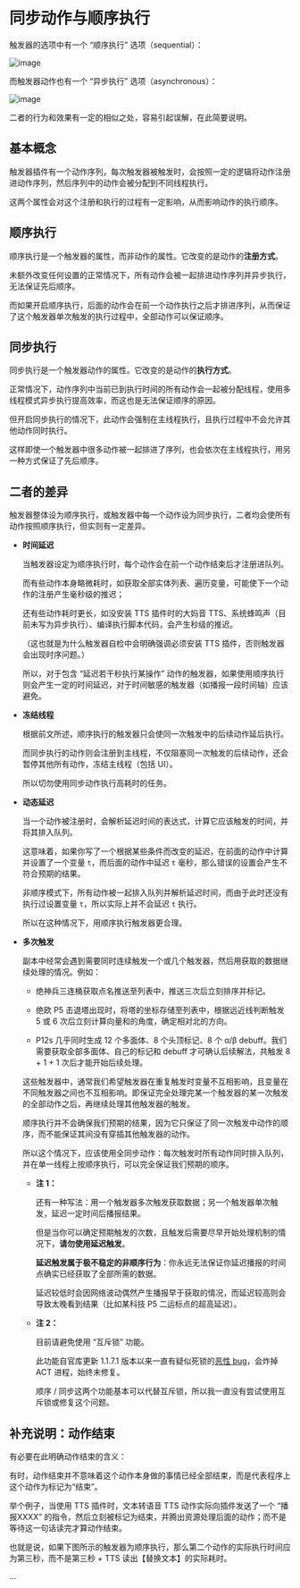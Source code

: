 # 同步动作与顺序执行

触发器的选项中有一个 “顺序执行” 选项（sequential）：

![image](https://github.com/user-attachments/assets/36de874a-af72-4c03-9acc-21532887a3b1)


而触发器动作也有一个 “异步执行” 选项（asynchronous）：

![image](https://github.com/user-attachments/assets/5a21b3a9-f44e-4433-8261-a5c51d213a27)

二者的行为和效果有一定的相似之处，容易引起误解，在此简要说明。

## 基本概念

触发器插件有一个动作序列，每次触发器被触发时，会按照一定的逻辑将动作注册进动作序列，然后序列中的动作会被分配到不同线程执行。

这两个属性会对这个注册和执行的过程有一定影响，从而影响动作的执行顺序。

## 顺序执行

顺序执行是一个触发器的属性，而非动作的属性。它改变的是动作的**注册方式**。

未额外改变任何设置的正常情况下，所有动作会被一起排进动作序列并异步执行，无法保证先后顺序。

而如果开启顺序执行，后面的动作会在前一个动作执行之后才排进序列，从而保证了这个触发器单次触发的执行过程中，全部动作可以保证顺序。

## 同步执行

同步执行是一个触发器动作的属性。它改变的是动作的**执行方式**。

正常情况下，动作序列中当前已到执行时间的所有动作会一起被分配线程，使用多线程模式异步执行提高效率，而这也是无法保证顺序的原因。

但开启同步执行的情况下，此动作会强制在主线程执行，且执行过程中不会允许其他动作同时执行。

这样即使一个触发器中很多动作被一起排进了序列，也会依次在主线程执行，用另一种方式保证了先后顺序。


## 二者的差异

触发器整体设为顺序执行，或触发器中每一个动作设为同步执行，二者均会使所有动作按照顺序执行，但实则有一定差异。

- **时间延迟**
  
  当触发器设定为顺序执行时，每个动作会在前一个动作结束后才注册进队列。

  而有些动作本身略微耗时，如获取全部实体列表、遍历变量，可能使下一个动作的注册产生毫秒级的推迟；

  还有些动作耗时更长，如没安装 TTS 插件时的大妈音 TTS、系统蜂鸣声（目前未写为异步执行）、编译执行脚本代码，会产生秒级的推迟。

  （这也就是为什么触发器自检中会明确强调必须安装 TTS 插件，否则触发器会出现时序问题。）

  所以，对于包含 “延迟若干秒执行某操作” 动作的触发器，如果使用顺序执行则会产生一定的时间延迟，对于时间敏感的触发器（如播报一段时间轴）应该避免。
  
- **冻结线程**

  根据前文所述，顺序执行的触发器只会使同一次触发中的后续动作延后执行。

  而同步执行的动作则会注册到主线程，不仅阻塞同一次触发的后续动作，还会暂停其他所有动作，冻结主线程（包括 UI）。

  所以切勿使用同步动作执行高耗时的任务。

- **动态延迟**

  当一个动作被注册时，会解析延迟时间的表达式，计算它应该触发的时间，并将其排入队列。

  这意味着，如果你写了一个根据某些条件而改变的延迟，在前面的动作中计算并设置了一个变量 `t`，而后面的动作中延迟 `t` 毫秒，那么错误的设置会产生不符合预期的结果。

  非顺序模式下，所有动作被一起排入队列并解析延迟时间，而由于此时还没有执行过设置变量 `t`，所以实际上并不会延迟 `t` 执行。

  所以在这种情况下，用顺序执行触发器更合理。
  
- **多次触发**

  副本中经常会遇到需要同时连续触发一个或几个触发器，然后用获取的数据继续处理的情况。例如：

  - 绝神兵三连桶获取点名推送至列表中，推送三次后立刻排序并标记。
 
  - 绝欧 P5 击退塔出现时，将塔的坐标存储至列表中，根据远近线判断触发 5 或 6 次后立刻计算向量和的角度，确定相对北的方向。
 
  - P12s 几乎同时生成 12 个多面体、8 个头顶标记、8 个 α/β debuff。我们需要获取全部多面体、自己的标记和 debuff 才可确认后续解法，共触发 8 + 1 + 1 次后才能开始后续处理。
 
  这些触发器中，通常我们希望触发器在重复触发时变量不互相影响，且变量在不同触发器之间也不互相影响。即保证完全处理完某一个触发器的某一次触发的全部动作之后，再继续处理其他触发器的触发。

  顺序执行并不会确保我们预期的结果，因为它只保证了同一次触发中动作的顺序，而不能保证其间没有穿插其他触发器的动作。

  所以这个情况下，应该使用全同步动作：每次触发时所有动作同时排入队列，并在单一线程上按顺序执行，可以完全保证我们预期的顺序。

  - **注 1：**

    还有一种写法：用一个触发器多次触发获取数据；另一个触发器单次触发，延迟一定时间后播报结果。

    但是当你可以确定预期触发的次数，且触发后需要尽早开始处理机制的情况下，**请勿使用延迟触发**。

    **延迟触发属于极不稳定的非顺序行为**：你永远无法保证你延迟播报的时间点确实已经获取了全部所需的数据。

    延迟较低时会因网络波动偶然产生播报早于获取的情况，而延迟较高则会导致太晚看到结果（比如某科技 P5 二运标点的超高延迟）。

  - **注 2：**

    目前请避免使用 “互斥锁” 功能。

    此功能自官库更新 1.1.7.1 版本以来一直有疑似死锁的[恶性 bug](https://github.com/paissaheavyindustries/Triggernometry/issues/102)，会炸掉 ACT 进程，始终未修复。

    顺序 / 同步这两个功能基本可以代替互斥锁，所以我一直没有尝试使用互斥锁或修复这个问题。

## 补充说明：动作结束

有必要在此明确动作结束的含义：

有时，动作结束并不意味着这个动作本身做的事情已经全部结束，而是代表程序上这个动作为标记为“结束”。

举个例子，当使用 TTS 插件时，文本转语音 TTS 动作实际向插件发送了一个 “播报XXXX” 的指令，然后立刻被标记为结束，并腾出资源处理后面的动作；而不是等待这一句话读完才算动作结束。

也就是说，如果下图所示的触发器为顺序执行，那么第二个动作的实际执行时间应为第三秒，而不是第三秒 + TTS 读出【替换文本】的实际耗时。

...

